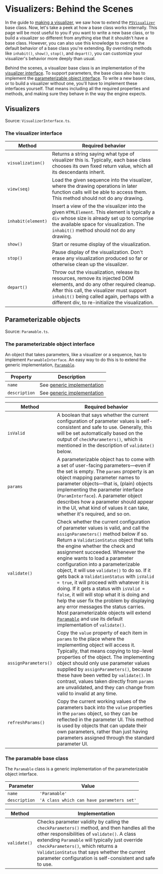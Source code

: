 # Visualizers: Behind the Scenes

In the guide to [making a visualizer](making-a-visualizer.md), we saw how to
extend the [`P5Visualizer`](making-a-visualizer.md#p5-visualizers) base class.
Now, let's take a peek at how a base class works internally. This page will be
most useful to you if you want to write a new base class, or to build a
visualizer so different from anything else that it shouldn't have a base
class. However, you can also use this knowledge to override the default
behavior of a base class you're extending. By overriding methods like
`inhabit()`, `show()`, `stop()`, and `depart()`, you can customize your
visualizer's behavior more deeply than usual.

Behind the scenes, a visualizer base class is an implementation of the
[visualizer interface](#the-visualizer-interface). To support parameters, the
base class also has to implement the
[parameterizable object interface](#the-parameterizable-object-interface). To
write a new base class, or to build a visualizer without one, you'll have to
implement these interfaces yourself. That means including all the required
properties and methods, and making sure they behave in the way the engine
expects.

## Visualizers

Source: `VisualizerInterface.ts`.

### The visualizer interface

| Method             | Required behavior                                                                                                                                                                                                                                                       |
| ------------------ | ----------------------------------------------------------------------------------------------------------------------------------------------------------------------------------------------------------------------------------------------------------------------- |
| `visualization()`  | Returns a string saying what type of visualizer this is. Typically, each base class chooses its own fixed return value, which all its descendants inherit.                                                                                                              |
| `view(seq)`        | Load the given sequence into the visualizer, where the drawing operations in later function calls will be able to access them. This method should not do any drawing.                                                                                                   |
| `inhabit(element)` | Insert a view of the the visualizer into the given `HTMLElement`. This element is typically a `div` whose size is already set up to comprise the available space for visualization. The `inhabit()` method should not do any drawing.                                   |
| `show()`           | Start or resume display of the visualization.                                                                                                                                                                                                                           |
| `stop()`           | Pause display of the visualization. Don't erase any visualization produced so far or otherwise clean up the visualizer.                                                                                                                                                 |
| `depart()`         | Throw out the visualization, release its resources, remove its injected DOM elements, and do any other required cleanup. After this call, the visualizer must support `inhabit()` being called again, perhaps with a different div, to re-initialize the visualization. |

## Parameterizable objects

Source: `Paramable.ts`.

### The parameterizable object interface

An object that takes parameters, like a visualizer or a sequence, has to
implement `ParamableInterface`. An easy way to do this is to extend the
generic implementation, [`Paramable`](#the-paramable-base-class).

| Property      | Description                                             |
| ------------- | ------------------------------------------------------- |
| `name`        | See [generic implementation](#the-paramable-base-class) |
| `description` | See [generic implementation](#the-paramable-base-class) |

| Method               | Required behavior                                                                                                                                                                                                                                                                                                                                                                                                                                                                                                                                                                                                                                                                                                                                                                 |
| -------------------- | --------------------------------------------------------------------------------------------------------------------------------------------------------------------------------------------------------------------------------------------------------------------------------------------------------------------------------------------------------------------------------------------------------------------------------------------------------------------------------------------------------------------------------------------------------------------------------------------------------------------------------------------------------------------------------------------------------------------------------------------------------------------------------- |
| `isValid`            | A boolean that says whether the current configuration of parameter values is self-consistent and safe to use. Generally, this will be set automatically based on the output of `checkParameters()`, which is mentioned in the description of `validate()` below.                                                                                                                                                                                                                                                                                                                                                                                                                                                                                                                  |
| `params`             | A parameterizable object has to come with a set of user-facing parameters—even if the set is empty. The `params` property is an object mapping parameter names to parameter objects—that is, (plain) objects implementing the parameter interface (`ParamInterface`). A parameter object describes how a parameter should appear in the UI, what kind of values it can take, whether it's required, and so on.                                                                                                                                                                                                                                                                                                                                                                    |
| `validate()`         | Check whether the current configuration of parameter values is valid, and call the `assignParameters()` method below if so. Return a `ValidationStatus` object that tells the engine whether the check and assignment succeeded. Whenever the engine wants to load a parameter configuration into a parameterizable object, it will use `validate()` to do so. If it gets back a `ValidationStatus` with `isValid = true`, it will proceed with whatever it is doing. If it gets a status with `isValid = false`, it will will stop what it is doing and help the user fix the problem by displaying any error messages the status carries. Most parameterizable objects will extend [`Paramable`](#the-paramable-base-class) and use its default implementation of `validate()`. |
| `assignParameters()` | Copy the `value` property of each item in `params` to the place where the implementing object will access it. Typically, that means copying to top-level properties of the object. The implementing object should only use parameter values supplied by `assignParameters()`, because these have been vetted by `validate()`. In contrast, values taken directly from `params` are unvalidated, and they can change from valid to invalid at any time.                                                                                                                                                                                                                                                                                                                            |
| `refreshParams()`    | Copy the current working values of the parameters back into the `value` properties in the `params` object, so they can be reflected in the parameter UI. This method is used by objects that can update their own parameters, rather than just having parameters assigned through the standard parameter UI.                                                                                                                                                                                                                                                                                                                                                                                                                                                                      |

### The paramable base class

The `Paramable` class is a generic implementation of the parameterizable
object interface.

| Parameter     | Value                                     |
| ------------- | ----------------------------------------- |
| `name`        | `'Paramable'`                             |
| `description` | `'A class which can have parameters set'` |

| Method       | Implementation                                                                                                                                                                                                                                                                                                                                     |
| ------------ | -------------------------------------------------------------------------------------------------------------------------------------------------------------------------------------------------------------------------------------------------------------------------------------------------------------------------------------------------- |
| `validate()` | Checks parameter validity by calling the `checkParameters()` method, and then handles all the other responsibilities of `validate()`. A class extending `Paramable` will typically just override `checkParameters()`, which returns a `ValidationStatus` that says whether the current parameter configuration is self-consistent and safe to use. |
